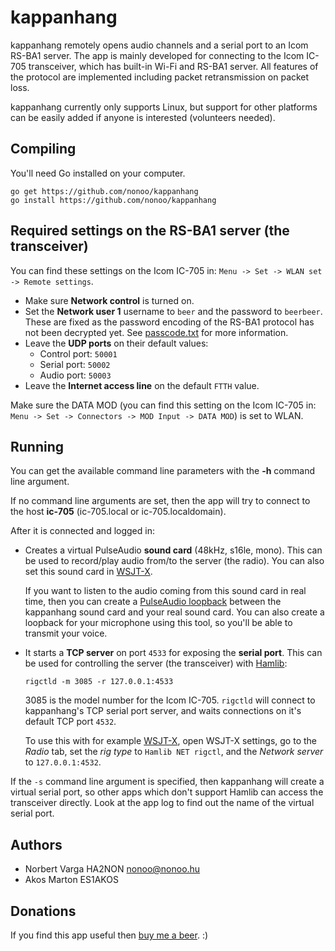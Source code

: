 # kappanhang

kappanhang remotely opens audio channels and a serial port to an Icom RS-BA1
server. The app is mainly developed for connecting to the Icom IC-705
transceiver, which has built-in Wi-Fi and RS-BA1 server. All features of the
protocol are implemented including packet retransmission on packet loss.

kappanhang currently only supports Linux, but support for other platforms can
be easily added if anyone is interested (volunteers needed).

## Compiling

You'll need Go installed on your computer.

```
go get https://github.com/nonoo/kappanhang
go install https://github.com/nonoo/kappanhang
```

## Required settings on the RS-BA1 server (the transceiver)

You can find these settings on the Icom IC-705 in: `Menu -> Set -> WLAN set ->
Remote settings`.

- Make sure **Network control** is turned on.
- Set the **Network user 1** username to `beer` and the password to
  `beerbeer`. These are fixed as the password encoding of the RS-BA1
  protocol has not been decrypted yet. See [passcode.txt](passcode.txt) for
  more information.
- Leave the **UDP ports** on their default values:
  - Control port: `50001`
  - Serial port: `50002`
  - Audio port: `50003`
- Leave the **Internet access line** on the default `FTTH` value.

Make sure the DATA MOD (you can find this setting on the Icom IC-705 in:
`Menu -> Set -> Connectors -> MOD Input -> DATA MOD`) is set to WLAN.

## Running

You can get the available command line parameters with the **-h** command line
argument.

If no command line arguments are set, then the app will try to connect to the
host **ic-705** (ic-705.local or ic-705.localdomain).

After it is connected and logged in:

- Creates a virtual PulseAudio **sound card** (48kHz, s16le, mono). This can be
  used to record/play audio from/to the server (the radio). You can also set
  this sound card in [WSJT-X](https://physics.princeton.edu/pulsar/K1JT/wsjtx.html).

  If you want to listen to the audio coming from this sound card in real time,
  then you can create a [PulseAudio loopback](https://github.com/alentoghostflame/Python-Pulseaudio-Loopback-Tool)
  between the kappanhang sound card and your real sound card. You can also
  create a loopback for your microphone using this tool, so you'll be able to
  transmit your voice.
- It starts a **TCP server** on port `4533` for exposing the **serial port**.
  This can be used for controlling the server (the transceiver) with
  [Hamlib](https://hamlib.github.io/):

  ```
  rigctld -m 3085 -r 127.0.0.1:4533
  ```

  3085 is the model number for the Icom IC-705. `rigctld` will connect to
  kappanhang's TCP serial port server, and waits connections on it's default
  TCP port `4532`.

  To use this with for example [WSJT-X](https://physics.princeton.edu/pulsar/K1JT/wsjtx.html),
  open WSJT-X settings, go to the *Radio* tab, set the *rig type* to `Hamlib NET
  rigctl`, and the *Network server* to `127.0.0.1:4532`.

If the `-s` command line argument is specified, then kappanhang will create a
virtual serial port, so other apps which don't support Hamlib can access the
transceiver directly. Look at the app log to find out the name of the virtual
serial port.

## Authors

- Norbert Varga HA2NON [nonoo@nonoo.hu](mailto:nonoo@nonoo.hu)
- Akos Marton ES1AKOS

## Donations

If you find this app useful then [buy me a beer](https://paypal.me/ha2non). :)
